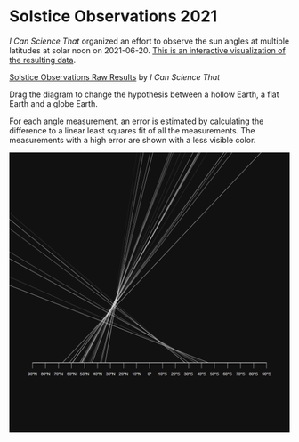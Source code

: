 # Solstice Observations 2021

_I Can Science That_ organized an effort to observe the sun angles at multiple latitudes at solar noon on 2021-06-20. [This is an interactive visualization of the resulting data](http://solstice2021.heh.fi/).

[Solstice Observations Raw Results](https://youtu.be/KXjz16wRUq0) by _I Can Science That_

Drag the diagram to change the hypothesis between a hollow Earth, a flat Earth and a globe Earth.

For each angle measurement, an error is estimated by calculating the difference to a linear least squares fit of all the measurements. The measurements with a high error are shown with a less visible color.

[![A screenshot of the visualization](static/thumbnail.png)](http://solstice2021.heh.fi/)
